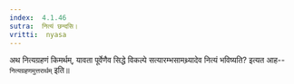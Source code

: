 ```yaml
---
index:  4.1.46
sutra:  नित्यं छन्दसि।
vritti:  nyasa
---
```


अथ नित्यग्रहणं किमर्थम्, यावता पूर्वेणैव सिद्धे विकल्पे सत्यारम्भसामथ्र्यादेव नित्यं भविष्यति? इत्यत आह-- `नित्यग्रहणमुत्तरार्थम्` इति॥
